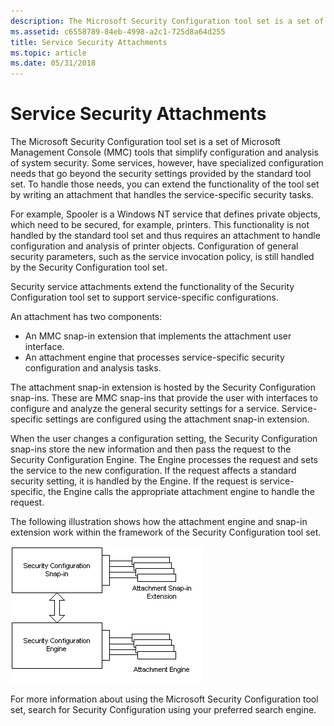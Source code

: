 ```yaml
---
description: The Microsoft Security Configuration tool set is a set of Microsoft Management Console (MMC) tools that simplify configuration and analysis of system security.
ms.assetid: c6558789-84eb-4998-a2c1-725d8a64d255
title: Service Security Attachments
ms.topic: article
ms.date: 05/31/2018
---
```


# Service Security Attachments

The Microsoft Security Configuration tool set is a set of Microsoft Management Console (MMC) tools that simplify configuration and analysis of system security. Some services, however, have specialized configuration needs that go beyond the security settings provided by the standard tool set. To handle those needs, you can extend the functionality of the tool set by writing an attachment that handles the service-specific security tasks.

For example, Spooler is a Windows NT service that defines private objects, which need to be secured, for example, printers. This functionality is not handled by the standard tool set and thus requires an attachment to handle configuration and analysis of printer objects. Configuration of general security parameters, such as the service invocation policy, is still handled by the Security Configuration tool set.

Security service attachments extend the functionality of the Security Configuration tool set to support service-specific configurations.

An attachment has two components:

-   An MMC snap-in extension that implements the attachment user interface.
-   An attachment engine that processes service-specific security configuration and analysis tasks.

The attachment snap-in extension is hosted by the Security Configuration snap-ins. These are MMC snap-ins that provide the user with interfaces to configure and analyze the general security settings for a service. Service-specific settings are configured using the attachment snap-in extension.

When the user changes a configuration setting, the Security Configuration snap-ins store the new information and then pass the request to the Security Configuration Engine. The Engine processes the request and sets the service to the new configuration. If the request affects a standard security setting, it is handled by the Engine. If the request is service-specific, the Engine calls the appropriate attachment engine to handle the request.

The following illustration shows how the attachment engine and snap-in extension work within the framework of the Security Configuration tool set.

![attachment engine and snap-ins](images/model1a.png)

For more information about using the Microsoft Security Configuration tool set, search for Security Configuration using your preferred search engine.

 

 




